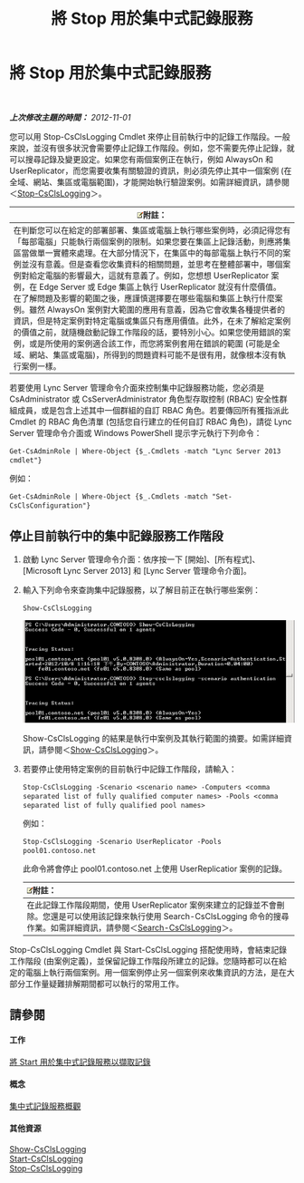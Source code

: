 ﻿---
title: 將 Stop 用於集中式記錄服務
TOCTitle: 將 Stop 用於集中式記錄服務
ms:assetid: 09ac093e-8f30-4874-84b4-12548ac8c898
ms:mtpsurl: https://technet.microsoft.com/zh-tw/library/JJ687964(v=OCS.15)
ms:contentKeyID: 49889933
ms.date: 08/10/2015
mtps_version: v=OCS.15
ms.translationtype: HT
---

# 將 Stop 用於集中式記錄服務

 

_**上次修改主題的時間：** 2012-11-01_

您可以用 Stop-CsClsLogging Cmdlet 來停止目前執行中的記錄工作階段。一般來說，並沒有很多狀況會需要停止記錄工作階段。例如，您不需要先停止記錄，就可以搜尋記錄及變更設定。如果您有兩個案例正在執行，例如 AlwaysOn 和 UserReplicator，而您需要收集有關驗證的資訊，則必須先停止其中一個案例 (在全域、網站、集區或電腦範圍)，才能開始執行驗證案例。如需詳細資訊，請參閱＜[Stop-CsClsLogging](stop-csclslogging.md)＞。

<table>
<thead>
<tr class="header">
<th><img src="images/Gg398811.note(OCS.15).gif" title="note" alt="note" />附註：</th>
</tr>
</thead>
<tbody>
<tr class="odd">
<td>在判斷您可以在給定的部署部署、集區或電腦上執行哪些案例時，必須記得您有「每部電腦」只能執行兩個案例的限制。如果您要在集區上記錄活動，則應將集區當做單一實體來處理。在大部分情況下，在集區中的每部電腦上執行不同的案例並沒有意義。但是查看您收集資料的相關問題，並思考在整體部署中，哪個案例對給定電腦的影響最大，這就有意義了。例如，您想想 UserReplicator 案例，在 Edge Server 或 Edge 集區上執行 UserReplicator 就沒有什麼價值。<br />
在了解問題及影響的範圍之後，應謹慎選擇要在哪些電腦和集區上執行什麼案例。雖然 AlwaysOn 案例對大範圍的應用有意義，因為它會收集各種提供者的資訊，但是特定案例對特定電腦或集區只有應用價值。此外，在未了解給定案例的價值之前，就隨機啟動記錄工作階段的話，要特別小心。如果您使用錯誤的案例，或是所使用的案例適合該工作，而您將案例套用在錯誤的範圍 (可能是全域、網站、集區或電腦)，所得到的問題資料可能不是很有用，就像根本沒有執行案例一樣。</td>
</tr>
</tbody>
</table>


若要使用 Lync Server 管理命令介面來控制集中記錄服務功能，您必須是 CsAdministrator 或 CsServerAdministrator 角色型存取控制 (RBAC) 安全性群組成員，或是包含上述其中一個群組的自訂 RBAC 角色。若要傳回所有獲指派此 Cmdlet 的 RBAC 角色清單 (包括您自行建立的任何自訂 RBAC 角色)，請從 Lync Server 管理命令介面或 Windows PowerShell 提示字元執行下列命令：

    Get-CsAdminRole | Where-Object {$_.Cmdlets -match "Lync Server 2013 cmdlet"}

例如：

    Get-CsAdminRole | Where-Object {$_.Cmdlets -match "Set-CsClsConfiguration"}

## 停止目前執行中的集中記錄服務工作階段

1.  啟動 Lync Server 管理命令介面：依序按一下 \[開始\]、\[所有程式\]、\[Microsoft Lync Server 2013\] 和 \[Lync Server 管理命令介面\]。

2.  輸入下列命令來查詢集中記錄服務，以了解目前正在執行哪些案例：
    
        Show-CsClsLogging
    
    ![呼叫 Show-CsCl 之後的 Windows PowerShell 主控台](images/JJ687964.eb190c32-529c-4277-a731-52c47d22d8fa(OCS.15).jpg "呼叫 Show-CsCl 之後的 Windows PowerShell 主控台")
    
    Show-CsClsLogging 的結果是執行中案例及其執行範圍的摘要。如需詳細資訊，請參閱＜[Show-CsClsLogging](show-csclslogging.md)＞。

3.  若要停止使用特定案例的目前執行中記錄工作階段，請輸入：
    
        Stop-CsClsLogging -Scenario <scenario name> -Computers <comma separated list of fully qualified computer names> -Pools <comma separated list of fully qualified pool names>
    
    例如：
    
        Stop-CsClsLogging -Scenario UserReplicator -Pools pool01.contoso.net
    
    此命令將會停止 pool01.contoso.net 上使用 UserReplicatior 案例的記錄。
    
    <table>
    <thead>
    <tr class="header">
    <th><img src="images/Gg398811.note(OCS.15).gif" title="note" alt="note" />附註：</th>
    </tr>
    </thead>
    <tbody>
    <tr class="odd">
    <td>在此記錄工作階段期間，使用 UserReplicator 案例來建立的記錄並不會刪除。您還是可以使用該記錄來執行使用 Search-CsClsLogging 命令的搜尋作業。如需詳細資訊，請參閱＜<a href="search-csclslogging.md">Search-CsClsLogging</a>＞。</td>
    </tr>
    </tbody>
    </table>


Stop-CsClsLogging Cmdlet 與 Start-CsClsLogging 搭配使用時，會結束記錄工作階段 (由案例定義)，並保留記錄工作階段所建立的記錄。您隨時都可以在給定的電腦上執行兩個案例。用一個案例停止另一個案例來收集資訊的方法，是在大部分工作量疑難排解期間都可以執行的常用工作。

## 請參閱

#### 工作

[將 Start 用於集中式記錄服務以擷取記錄](lync-server-2013-using-start-for-the-centralized-logging-service-to-capture-logs.md)  

#### 概念

[集中式記錄服務概觀](lync-server-2013-overview-of-the-centralized-logging-service.md)  

#### 其他資源

[Show-CsClsLogging](show-csclslogging.md)  
[Start-CsClsLogging](start-csclslogging.md)  
[Stop-CsClsLogging](stop-csclslogging.md)

